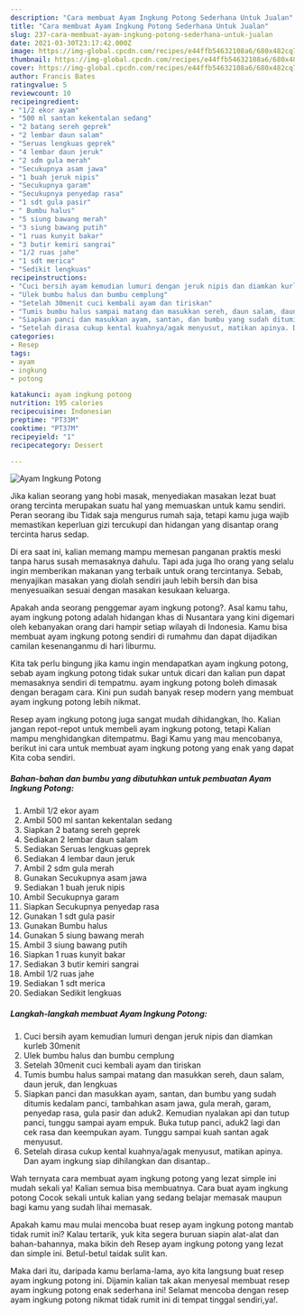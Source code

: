 ```yaml
---
description: "Cara membuat Ayam Ingkung Potong Sederhana Untuk Jualan"
title: "Cara membuat Ayam Ingkung Potong Sederhana Untuk Jualan"
slug: 237-cara-membuat-ayam-ingkung-potong-sederhana-untuk-jualan
date: 2021-03-30T23:17:42.000Z
image: https://img-global.cpcdn.com/recipes/e44ffb54632108a6/680x482cq70/ayam-ingkung-potong-foto-resep-utama.jpg
thumbnail: https://img-global.cpcdn.com/recipes/e44ffb54632108a6/680x482cq70/ayam-ingkung-potong-foto-resep-utama.jpg
cover: https://img-global.cpcdn.com/recipes/e44ffb54632108a6/680x482cq70/ayam-ingkung-potong-foto-resep-utama.jpg
author: Francis Bates
ratingvalue: 5
reviewcount: 10
recipeingredient:
- "1/2 ekor ayam"
- "500 ml santan kekentalan sedang"
- "2 batang sereh geprek"
- "2 lembar daun salam"
- "Seruas lengkuas geprek"
- "4 lembar daun jeruk"
- "2 sdm gula merah"
- "Secukupnya asam jawa"
- "1 buah jeruk nipis"
- "Secukupnya garam"
- "Secukupnya penyedap rasa"
- "1 sdt gula pasir"
- " Bumbu halus"
- "5 siung bawang merah"
- "3 siung bawang putih"
- "1 ruas kunyit bakar"
- "3 butir kemiri sangrai"
- "1/2 ruas jahe"
- "1 sdt merica"
- "Sedikit lengkuas"
recipeinstructions:
- "Cuci bersih ayam kemudian lumuri dengan jeruk nipis dan diamkan kurleb 30menit"
- "Ulek bumbu halus dan bumbu cemplung"
- "Setelah 30menit cuci kembali ayam dan tiriskan"
- "Tumis bumbu halus sampai matang dan masukkan sereh, daun salam, daun jeruk, dan lengkuas"
- "Siapkan panci dan masukkan ayam, santan, dan bumbu yang sudah ditumis kedalam panci, tambahkan asam jawa, gula merah, garam, penyedap rasa, gula pasir dan aduk2. Kemudian nyalakan api dan tutup panci, tunggu sampai ayam empuk. Buka tutup panci, aduk2 lagi dan cek rasa dan keempukan ayam. Tunggu sampai kuah santan agak menyusut."
- "Setelah dirasa cukup kental kuahnya/agak menyusut, matikan apinya. Dan ayam ingkung siap dihilangkan dan disantap.."
categories:
- Resep
tags:
- ayam
- ingkung
- potong

katakunci: ayam ingkung potong 
nutrition: 195 calories
recipecuisine: Indonesian
preptime: "PT33M"
cooktime: "PT37M"
recipeyield: "1"
recipecategory: Dessert

---
```



![Ayam Ingkung Potong](https://img-global.cpcdn.com/recipes/e44ffb54632108a6/680x482cq70/ayam-ingkung-potong-foto-resep-utama.jpg)

Jika kalian seorang yang hobi masak, menyediakan masakan lezat buat orang tercinta merupakan suatu hal yang memuaskan untuk kamu sendiri. Peran seorang ibu Tidak saja mengurus rumah saja, tetapi kamu juga wajib memastikan keperluan gizi tercukupi dan hidangan yang disantap orang tercinta harus sedap.

Di era  saat ini, kalian memang mampu memesan panganan praktis meski tanpa harus susah memasaknya dahulu. Tapi ada juga lho orang yang selalu ingin memberikan makanan yang terbaik untuk orang tercintanya. Sebab, menyajikan masakan yang diolah sendiri jauh lebih bersih dan bisa menyesuaikan sesuai dengan masakan kesukaan keluarga. 



Apakah anda seorang penggemar ayam ingkung potong?. Asal kamu tahu, ayam ingkung potong adalah hidangan khas di Nusantara yang kini digemari oleh kebanyakan orang dari hampir setiap wilayah di Indonesia. Kamu bisa membuat ayam ingkung potong sendiri di rumahmu dan dapat dijadikan camilan kesenanganmu di hari liburmu.

Kita tak perlu bingung jika kamu ingin mendapatkan ayam ingkung potong, sebab ayam ingkung potong tidak sukar untuk dicari dan kalian pun dapat memasaknya sendiri di tempatmu. ayam ingkung potong boleh dimasak dengan beragam cara. Kini pun sudah banyak resep modern yang membuat ayam ingkung potong lebih nikmat.

Resep ayam ingkung potong juga sangat mudah dihidangkan, lho. Kalian jangan repot-repot untuk membeli ayam ingkung potong, tetapi Kalian mampu menghidangkan ditempatmu. Bagi Kamu yang mau mencobanya, berikut ini cara untuk membuat ayam ingkung potong yang enak yang dapat Kita coba sendiri.

<!--inarticleads1-->

##### Bahan-bahan dan bumbu yang dibutuhkan untuk pembuatan Ayam Ingkung Potong:

1. Ambil 1/2 ekor ayam
1. Ambil 500 ml santan kekentalan sedang
1. Siapkan 2 batang sereh geprek
1. Sediakan 2 lembar daun salam
1. Sediakan Seruas lengkuas geprek
1. Sediakan 4 lembar daun jeruk
1. Ambil 2 sdm gula merah
1. Gunakan Secukupnya asam jawa
1. Sediakan 1 buah jeruk nipis
1. Ambil Secukupnya garam
1. Siapkan Secukupnya penyedap rasa
1. Gunakan 1 sdt gula pasir
1. Gunakan  Bumbu halus
1. Gunakan 5 siung bawang merah
1. Ambil 3 siung bawang putih
1. Siapkan 1 ruas kunyit bakar
1. Sediakan 3 butir kemiri sangrai
1. Ambil 1/2 ruas jahe
1. Sediakan 1 sdt merica
1. Sediakan Sedikit lengkuas




<!--inarticleads2-->

##### Langkah-langkah membuat Ayam Ingkung Potong:

1. Cuci bersih ayam kemudian lumuri dengan jeruk nipis dan diamkan kurleb 30menit
1. Ulek bumbu halus dan bumbu cemplung
1. Setelah 30menit cuci kembali ayam dan tiriskan
1. Tumis bumbu halus sampai matang dan masukkan sereh, daun salam, daun jeruk, dan lengkuas
1. Siapkan panci dan masukkan ayam, santan, dan bumbu yang sudah ditumis kedalam panci, tambahkan asam jawa, gula merah, garam, penyedap rasa, gula pasir dan aduk2. Kemudian nyalakan api dan tutup panci, tunggu sampai ayam empuk. Buka tutup panci, aduk2 lagi dan cek rasa dan keempukan ayam. Tunggu sampai kuah santan agak menyusut.
1. Setelah dirasa cukup kental kuahnya/agak menyusut, matikan apinya. Dan ayam ingkung siap dihilangkan dan disantap..




Wah ternyata cara membuat ayam ingkung potong yang lezat simple ini mudah sekali ya! Kalian semua bisa membuatnya. Cara buat ayam ingkung potong Cocok sekali untuk kalian yang sedang belajar memasak maupun bagi kamu yang sudah lihai memasak.

Apakah kamu mau mulai mencoba buat resep ayam ingkung potong mantab tidak rumit ini? Kalau tertarik, yuk kita segera buruan siapin alat-alat dan bahan-bahannya, maka bikin deh Resep ayam ingkung potong yang lezat dan simple ini. Betul-betul taidak sulit kan. 

Maka dari itu, daripada kamu berlama-lama, ayo kita langsung buat resep ayam ingkung potong ini. Dijamin kalian tak akan menyesal membuat resep ayam ingkung potong enak sederhana ini! Selamat mencoba dengan resep ayam ingkung potong nikmat tidak rumit ini di tempat tinggal sendiri,ya!.

